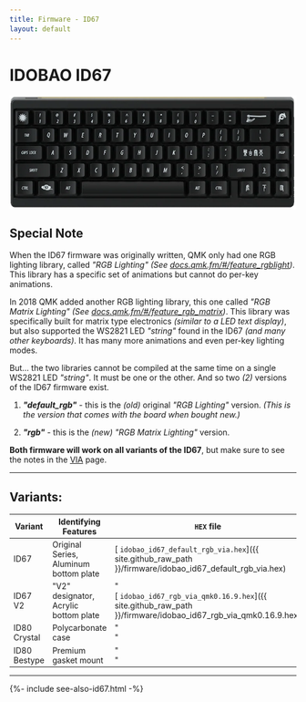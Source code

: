 ```yaml
---
title: Firmware - ID67
layout: default
---
```


# IDOBAO ID67

<img src="../assets/img/idobao-id67.png" height="200" width="auto" style="display:block;margin-left:auto;margin-right:auto;">

## Special Note

When the ID67 firmware was originally written, QMK only had one RGB lighting library, called *"RGB Lighting"* *(See [docs.qmk.fm/#/feature_rgblight](https://docs.qmk.fm/#/feature_rgblight))*.  This library has a specific set of animations but cannot do per-key animations.

In 2018 QMK added another RGB lighting library, this one called *"RGB Matrix Lighting"* *(See [docs.qmk.fm/#/feature_rgb_matrix](https://docs.qmk.fm/#/feature_rgb_matrix))*.  This library was specifically built for matrix type electronics *(similar to a LED text display)*, but also supported the WS2821 LED *"string"* found in the ID67 *(and many other keyboards)*.  It has many more animations and even per-key lighting modes.

But... the two libraries cannot be compiled at the same time on a single WS2821 LED *"string"*.  It must be one or the other.  And so two *(2)* versions of the ID67 firmware exist.

1.  ***"default_rgb"*** - this is the *(old)* original *"RGB Lighting"* version.  *(This is the version that comes with the board when bought new.)*

2.  ***"rgb"*** - this is the *(new)* *"RGB Matrix Lighting"* version.

**Both firmware will work on all variants of the ID67**, but make sure to see the notes in the [VIA](../via/id67.html) page.

---

## Variants:

| Variant       | Identifying Features                                | `HEX` file | Source Location |
|---------------|-----------------------------------------------------|------------|:---------------:|
| ID67 | Original Series, Aluminum bottom plate | [<i class="fas fa-microchip"></i> `idobao_id67_default_rgb_via.hex`]({{ site.github_raw_path }}/firmware/idobao_id67_default_rgb_via.hex) | [<i class="fab fa-github"></i> QMK]({{ site.github_qmk_path }}/id67/default_rgb) |
| ID67 V2 | "V2" designator, Acrylic bottom plate | "<br>[<i class="fas fa-microchip"></i> `idobao_id67_rgb_via_qmk0.16.9.hex`]({{ site.github_raw_path }}/firmware/idobao_id67_rgb_via_qmk0.16.9.hex) | "<br>[<i class="fab fa-github"></i> QMK]({{ site.github_qmk_path }}/id67/rgb) |
| ID80 Crystal | Polycarbonate case | "<br>" | "<br>" |
| ID80 Bestype | Premium gasket mount | "<br>" | "<br>" |

---

{%- include see-also-id67.html -%}
